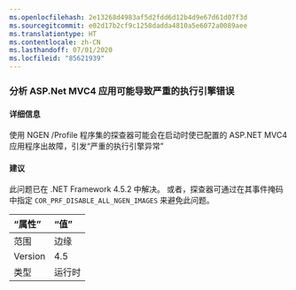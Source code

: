 ```yaml
---
ms.openlocfilehash: 2e13268d4983af5d2fdd6d12b4d9e67d61d07f3d
ms.sourcegitcommit: e02d17b2cf9c1258dadda4810a5e6072a0089aee
ms.translationtype: HT
ms.contentlocale: zh-CN
ms.lasthandoff: 07/01/2020
ms.locfileid: "85621939"
---
```

### <a name="profiling-aspnet-mvc4-apps-can-lead-to-fatal-execution-engine-error"></a>分析 ASP.Net MVC4 应用可能导致严重的执行引擎错误

#### <a name="details"></a>详细信息

使用 NGEN /Profile 程序集的探查器可能会在启动时使已配置的 ASP.NET MVC4 应用程序出故障，引发“严重的执行引擎异常”

#### <a name="suggestion"></a>建议

此问题已在 .NET Framework 4.5.2 中解决。 或者，探查器可通过在其事件掩码中指定 <code>COR_PRF_DISABLE_ALL_NGEN_IMAGES</code> 来避免此问题。

| “属性”    | “值”       |
|:--------|:------------|
| 范围   |边缘|
|Version|4.5|
|类型|运行时|

